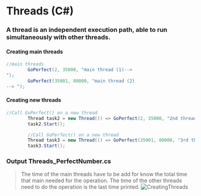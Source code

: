  # Threads (C#)
 ###  A thread is an independent execution path, able to run simultaneously with other threads.
 ####  Creating main threads 
```c#
//main threads
        GoPerfect(2, 35000, "main thread (1)--> 
");
        GoPerfect(35001, 80000, "main thread (2) 
--> ");
```
 #### Creating new threads
```c#
//Call GoPerfect() on a new thread
        Thread task2 = new Thread(() => GoPerfect(2, 35000, "2nd thread ------>"));
        task2.Start();

        //Call GoPerfect() on a new thread
        Thread task3 = new Thread(() => GoPerfect(35001, 80000, "3rd thread ------> "));
        task3.Start();
````
 ###  Output Threads_PerfectNumber.cs
> The time of the main threads have to be add for 
know the total time that main needed for the 
operation. The time of the other threads need to 
do the operation is the last time printed.
![CreatingThreads](Threads_PerfectNumber.PNG)
